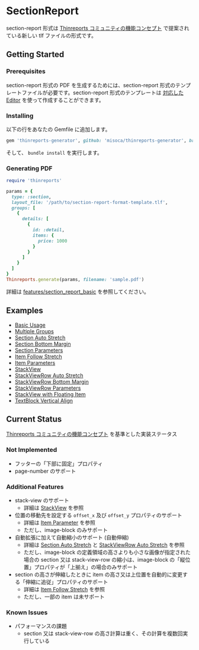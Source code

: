 # SectionReport

section-report 形式は [Thinreports コミュニティの機能コンセプト](https://github.com/thinreports/thinreports/issues/7) で提案されている新しい tlf ファイルの形式です。

## Getting Started

### Prerequisites

section-report 形式の PDF を生成するためには、section-report 形式のテンプレートファイルが必要です。section-report 形式のテンプレートは [対応した Editor](https://github.com/misoca/thinreports-editor) を使って作成することができます。

### Installing

以下の行をあなたの Gemfile に追加します。

```ruby
gem 'thinreports-generator', github: 'misoca/thinreports-generator', branch: 'section-report'
```

そして、 `bundle install` を実行します。

### Generating PDF

```ruby
require 'thinreports'

params = {
  type: :section,
  layout_file: '/path/to/section-report-format-template.tlf',
  groups: [
    {
      details: [
        {
          id: :detail,
          items: {
            price: 1000
          }
        }
      ]
    }
  ]
}
Thinreports.generate(params, filename: 'sample.pdf')
```

詳細は [features/section_report_basic](test/features/section_report_basic/README.md) を参照してください。

## Examples

- [Basic Usage](test/features/section_report_basic/README.md)
- [Multiple Groups](test/features/section_report_multiple_groups/README.md)
- [Section Auto Stretch](test/features/section_report_section_auto_stretch/README.md)
- [Section Bottom Margin](test/features/section_report_section_bottom_margin/README.md)
- [Section Parameters](test/features/section_report_section_parameters/README.md)
- [Item Follow Stretch](test/features/section_report_item_follow_stretch/README.md)
- [Item Parameters](test/features/section_report_item_parameters/README.md)
- [StackView](test/features/sectiono_report_stack_view/README.md)
- [StackViewRow Auto Stretch](test/features/section_report_stack_view_row_auto_stretch/README.md)
- [StackViewRow Bottom Margin](test/features/section_report_stack_view_row_bottom_margin/README.md)
- [StackViewRow Parameters](test/features/section_report_stack_view_row_parameters/README.md)
- [StackView with Floating Item](test/features/section_report_stack_view_with_floating_item/README.md)
- [TextBlock Vertical Align](test/features/section_report_text_block_vertical_align/README.md)

## Current Status

[Thinreports コミュニティの機能コンセプト](https://github.com/thinreports/thinreports/issues/7) を基準とした実装ステータス

### Not Implemented

- フッターの「下部に固定」プロパティ
- page-number のサポート

### Additional Features

- stack-view のサポート
  - 詳細は [StackView](test/features/section_report_stack_view/README.md) を参照
- 位置の移動先を設定する `offset_x` 及び `offset_y` プロパティのサポート
  - 詳細は [Item Parameter](test/features/section_report_item_parameters/README.md) を参照
  - ただし、image-block のみサポート
- 自動拡張に加えて自動縮小のサポート (自動伸縮)
  - 詳細は [Section Auto Stretch](test/features/section_report_section_auto_stretch/README.md) と [StackViewRow Auto Stretch](test/features/section_report_stack_view_row_auto_stretch/README.md) を参照
  - ただし、image-block の定義領域の高さよりも小さな画像が指定された場合の section 又は stack-view-row の縮小は、image-block の「縦位置」プロパティが「上揃え」の場合のみサポート
- section の高さが伸縮したときに item の高さ又は上位置を自動的に変更する「伸縮に追従」プロパティのサポート
  - 詳細は [Item Follow Stretch](test/features/section_report_item_follow_stretch/README.md) を参照
  - ただし、一部の item は未サポート

### Known Issues

- パフォーマンスの課題
  - section 又は stack-view-row の高さ計算は重く、その計算を複数回実行している
